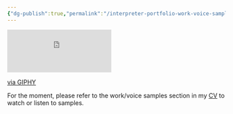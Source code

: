 ```yaml
---
{"dg-publish":true,"permalink":"/interpreter-portfolio-work-voice-samples/","noteIcon":"2","created":"","updated":""}
---
```



<iframe src="https://giphy.com/embed/oA88lDC8EJasiPLqhZ" width="240" height="99" frameBorder="0" class="giphy-embed" allowFullScreen></iframe><p><a href="https://giphy.com/gifs/Mocopinus-work-underconstruction-mocopinus-oA88lDC8EJasiPLqhZ">via GIPHY</a></p>

For the moment, please refer to the work/voice samples section in my [CV](https://drive.google.com/file/d/1x2w2NirxGCWH6FfUQIGFDNAa1wWMs3oS/view?usp=sharing) to watch or listen to samples.